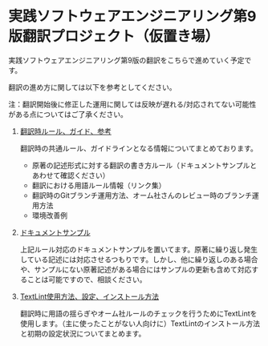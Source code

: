 # 実践ソフトウェアエンジニアリング第9版翻訳プロジェクト（仮置き場）

実践ソフトウェアエンジニアリング第9版の翻訳をこちらで進めていく予定です。

翻訳の進め方に関しては以下を参考としてください。

注：翻訳開始後に修正した運用に関しては反映が遅れる/対応されてない可能性がある点についてはご了承ください。

1.  [翻訳時ルール、ガイド、参考](./manual/README.md)
 
    翻訳時の共通ルール、ガイドラインとなる情報についてまとめております。
    - 原著の記述形式に対する翻訳の書き方ルール（ドキュメントサンプルとあわせて確認ください）
    - 翻訳における用語ルール情報（リンク集）
    - 翻訳時のGitブランチ運用方法、オーム社さんのレビュー時のブランチ運用方法
    - 環境改善例

2.  [ドキュメントサンプル](./doc_sample/README.md)

    上記ルール対応のドキュメントサンプルを置いてます。原著に繰り返し発生している記述には対応させるつもりです。しかし、他に繰り返しのある場合や、サンプルにない原著記述がある場合にはサンプルの更新も含めて対応することは可能ですので、相談ください。

3.  [TextLint使用方法、設定、インストール方法](./textlint/README.md)

    翻訳時に用語の揺らぎやオーム社ルールのチェックを行うためにTextLintを使用します。（主に使ったことがない人向けに）TextLintのインストール方法と初期の設定状況についてまとめます。


